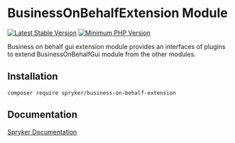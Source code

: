 # BusinessOnBehalfExtension Module
[![Latest Stable Version](https://poser.pugx.org/spryker/business-on-behalf-extension/v/stable.svg)](https://packagist.org/packages/spryker/business-on-behalf-extension)
[![Minimum PHP Version](https://img.shields.io/badge/php-%3E%3D%207.3-8892BF.svg)](https://php.net/)

Business on behalf gui extension module provides an interfaces of plugins to extend BusinessOnBehalfGui module from the other modules.

## Installation

```
composer require spryker/business-on-behalf-extension
```

## Documentation

[Spryker Documentation](https://academy.spryker.com/developing_with_spryker/module_guide/modules.html)
